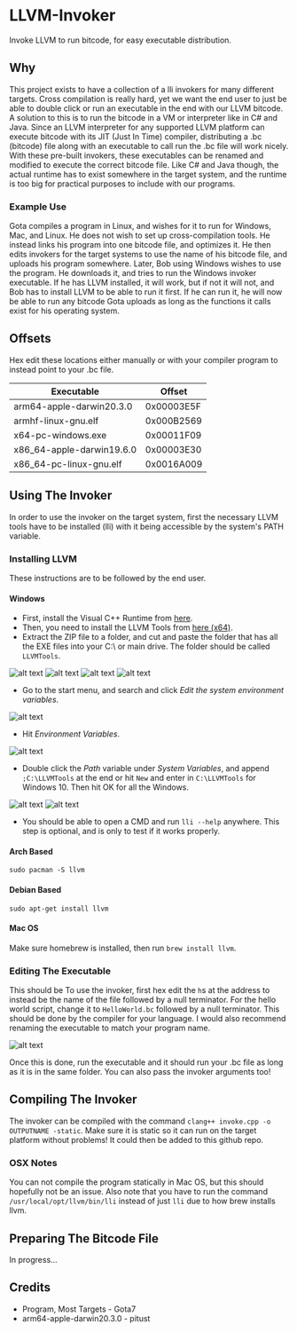 # LLVM-Invoker
Invoke LLVM to run bitcode, for easy executable distribution.

## Why
This project exists to have a collection of a lli invokers for many different targets. Cross compilation is really hard, yet we want the end user to just be able to double click or run an executable in the end with our LLVM bitcode. A solution to this is to run the bitcode in a VM or interpreter like in C# and Java. Since an LLVM interpreter for any supported LLVM platform can execute bitcode with its JIT (Just In Time) compiler, distributing a .bc (bitcode) file along with an executable to call run the .bc file will work nicely. With these pre-built invokers, these executables can be renamed and modified to execute the correct bitcode file. Like C# and Java though, the actual runtime has to exist somewhere in the target system, and the runtime is too big for practical purposes to include with our programs.

### Example Use
Gota compiles a program in Linux, and wishes for it to run for Windows, Mac, and Linux. He does not wish to set up cross-compilation tools. He instead links his program into one bitcode file, and optimizes it. He then edits invokers for the target systems to use the name of his bitcode file, and uploads his program somewhere. Later, Bob using Windows wishes to use the program. He downloads it, and tries to run the Windows invoker executable. If he has LLVM installed, it will work, but if not it will not, and Bob has to install LLVM to be able to run it first. If he can run it, he will now be able to run any bitcode Gota uploads as long as the functions it calls exist for his operating system.

## Offsets
Hex edit these locations either manually or with your compiler program to instead point to your .bc file.

| Executable | Offset |
|------------|--------|
| arm64-apple-darwin20.3.0 | 0x00003E5F |
| armhf-linux-gnu.elf | 0x000B2569 |
| x64-pc-windows.exe | 0x00011F09 |
| x86_64-apple-darwin19.6.0 | 0x00003E30 |
| x86_64-pc-linux-gnu.elf | 0x0016A009 |


## Using The Invoker
In order to use the invoker on the target system, first the necessary LLVM tools have to be installed (lli) with it being accessible by the system's PATH variable.

### Installing LLVM
These instructions are to be followed by the end user.

#### Windows
* First, install the Visual C++ Runtime from [here](https://support.microsoft.com/en-us/topic/the-latest-supported-visual-c-downloads-2647da03-1eea-4433-9aff-95f26a218cc0).
* Then, you need to install the LLVM Tools from [here (x64)](https://www.mediafire.com/file/gr6altnimd809j6/LLVMTools.zip/file).
* Extract the ZIP file to a folder, and cut and paste the folder that has all the EXE files into your C:\ or main drive. The folder should be called `LLVMTools`.

![alt text](Windows_0.png "Hit Extract All when right clicking the ZIP.")
![alt text](Windows_1.png "Hit Cut after right clicking produced folder.")
![alt text](Windows_2.png "Navigate to your C:\ Drive.")
![alt text](Windows_3.png "Right click in the C:\ Drive, and hit Paste.")

* Go to the start menu, and search and click *Edit the system environment variables*.

![alt text](Windows_4.png "Edit the system environment variables.")

* Hit *Environment Variables*.

![alt text](Windows_5.png "Hit Environment Variables.")

* Double click the *Path* variable under *System Variables*, and append `;C:\LLVMTools` at the end or hit `New` and enter in `C:\LLVMTools` for Windows 10. Then hit OK for all the Windows.

![alt text](Windows_6.png "Double click Path under System Variables. It is highlighted here.")
![alt text](Windows_7.png "The highlighted text is what you should be adding. Click OK on all the windows once you are done.")

* You should be able to open a CMD and run `lli --help` anywhere. This step is optional, and is only to test if it works properly.

#### Arch Based
`sudo pacman -S llvm`

#### Debian Based
`sudo apt-get install llvm`

#### Mac OS
Make sure homebrew is installed, then run `brew install llvm`.

### Editing The Executable
This should be To use the invoker, first hex edit the `h`s at the address to instead be the name of the file followed by a null terminator. For the hello world script, change it to `HelloWorld.bc` followed by a null terminator. This should be done by the compiler for your language. I would also recommend renaming the executable to match your program name.

![alt text](Example.png "Example hex edit.")

Once this is done, run the executable and it should run your .bc file as long as it is in the same folder. You can also pass the invoker arguments too!

## Compiling The Invoker
The invoker can be compiled with the command `clang++ invoke.cpp -o OUTPUTNAME -static`. Make sure it is static so it can run on the target platform without problems! It could then be added to this github repo.

### OSX Notes
You can not compile the program statically in Mac OS, but this should hopefully not be an issue. Also note that you have to run the command `/usr/local/opt/llvm/bin/lli` instead of just `lli` due to how brew installs llvm.

## Preparing The Bitcode File
In progress...

## Credits
* Program, Most Targets - Gota7
* arm64-apple-darwin20.3.0 - pitust
